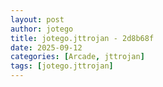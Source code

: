 ```yaml
---
layout: post
author: jotego
title: jotego.jttrojan - 2d8b68f
date: 2025-09-12
categories: [Arcade, jttrojan]
tags: [jotego.jttrojan]
---
```


